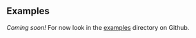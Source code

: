 ## Examples ##

*Coming soon!* For now look in the [examples](https://github.com/MatthewMueller/thimble/tree/master/examples) directory on Github.